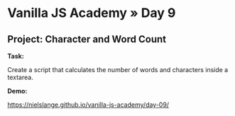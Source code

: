 # Vanilla JS Academy » Day 9

## Project: Character and Word Count

**Task:**

Create a script that calculates the number of words and characters inside a textarea.

**Demo:**

https://nielslange.github.io/vanilla-js-academy/day-09/